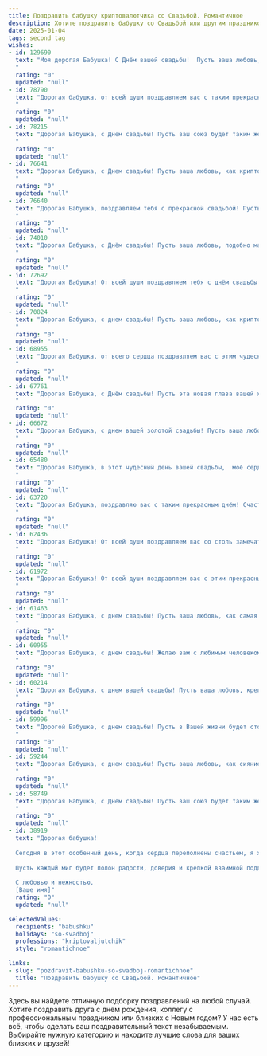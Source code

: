 ```yaml
---
title: Поздравить бабушку криптовалютчика со Свадьбой. Романтичное
description: Хотите поздравить бабушку со Свадьбой или другим праздником? Наш ИИ создаст незабываемое поздравление, а вы обязательно выделитесь среди других.  
date: 2025-01-04
tags: second tag
wishes:
- id: 129690
  text: "Моя дорогая Бабушка! С Днём вашей свадьбы!  Пусть ваша любовь, такая же крепкая и непоколебимая, как  блокчейн самой надёжной криптовалюты,  наполняет ваши дни счастьем и радостью долгие-долгие годы.  Пусть каждый ваш совместный день сияет ярче самой дорогой монеты, а в ваших сердцах всегда царит гармония и нежная привязанность.  Поздравляю вас с этим прекрасным событием!
  "
  rating: "0"
  updated: "null"
- id: 78790
  text: "Дорогая бабушка, от всей души поздравляем вас с таким прекрасным событием – вашей свадьбой! Пусть эта новая глава вашей жизни будет наполнена любовью, счастьем и теплыми воспоминаниями. Мы желаем вам долгих лет совместной жизни,  крепкой любви и  семейного благополучия!
  "
  rating: "0"
  updated: "null"
- id: 78215
  text: "Дорогая Бабушка, с Днем свадьбы! Пусть ваш союз будет таким же крепким, как криптовалютные инвестиции, и принесет вам столько же радости, сколько богатства. Желаю вам бесконечного счастья, любви и процветания!
  "
  rating: "0"
  updated: "null"
- id: 76641
  text: "Дорогая Бабушка, с Днем свадьбы! Пусть ваша любовь, как криптовалюта, будет стабильна и только расти в цене. Желаю вам процветания, благополучия и долгого, счастливого союза!
  "
  rating: "0"
  updated: "null"
- id: 76640
  text: "Дорогая Бабушка, поздравляем тебя с прекрасной свадьбой! Пусть ваша жизнь, как криптовалютный рынок, будет полна взлетов и падений, но всегда останется стабильной и процветающей. Желаем вам счастья, любви и бесконечного благополучия!
  "
  rating: "0"
  updated: "null"
- id: 74010
  text: "Дорогая Бабушка, с Днём свадьбы! Пусть ваша любовь, подобно майнингу криптовалюты, приносит вам бесконечное счастье и процветание. 💖
  "
  rating: "0"
  updated: "null"
- id: 72692
  text: "Дорогая Бабушка! От всей души поздравляем тебя с днём свадьбы! Пусть эта новая глава в  вашей жизни будет наполнена любовью, счастьем и радостью, как криптовалютные кошельки - богатством!
  "
  rating: "0"
  updated: "null"
- id: 70824
  text: "Дорогая Бабушка, с днем свадьбы! Пусть ваша любовь, как криптовалюта, будет стабильной и процветающей, а каждый день жизни будет наполнен радостью, теплом и светлыми чувствами!
  "
  rating: "0"
  updated: "null"
- id: 68955
  text: "Дорогая Бабушка, от всего сердца поздравляем вас с этим чудесным днем! Ваша любовь, как самая ценная криптовалюта, всегда будет в наших сердцах. Желаем, чтобы ваша жизнь была полна счастья, любви и процветания, как самый стабильный и надежный блокчейн!
  "
  rating: "0"
  updated: "null"
- id: 67761
  text: "Дорогая Бабушка, с Днём свадьбы! Пусть эта новая глава вашей жизни будет наполнена любовью, счастьем и процветанием, как криптовалютный рынок!
  "
  rating: "0"
  updated: "null"
- id: 66672
  text: "Дорогая Бабушка, с днем вашей золотой свадьбы! Пусть ваша любовь, подобно самой верной криптовалюте, останется прочной и ценной на долгие годы!
  "
  rating: "0"
  updated: "null"
- id: 65480
  text: "Дорогая Бабушка, в этот чудесный день вашей свадьбы,  моё сердце переполняет  радость и любовь! Желаю вам безграничного счастья, как искрящийся биткоин, и бесконечной нежности, как  мягкий  эфир. Пусть ваша жизнь будет  яркой, как  блокчейн, и стабильной, как  майнинг.
  "
  rating: "0"
  updated: "null"
- id: 63720
  text: "Дорогая Бабушка, поздравляю вас с таким прекрасным днём! Счастья, любви и радости от этого союза, который станет для вас новой главой в жизни, полной удивительных моментов и романтики. Пусть ваш путь будет освещен лучами любви, а ваши сердца всегда будут биться в унисон!
  "
  rating: "0"
  updated: "null"
- id: 62436
  text: "Дорогая Бабушка! От всей души поздравляем вас со столь замечательным событием - свадьбой вашего внука (внучки)! Пусть эта дата станет началом новой, светлой главы в вашей семейной истории, наполненной любовью, счастьем и радостью. Ваши внуки, а теперь и их супруги, всегда будут рядом, чтобы поддержать вас и разделить с вами все радости и трудности жизненного пути.
  "
  rating: "0"
  updated: "null"
- id: 61972
  text: "Дорогая Бабушка! От всей души поздравляем вас с этим прекрасным событием - вашей свадьбой! Пусть ваша жизнь будет наполнена любовью, счастьем и благополучием как криптовалюта, курс которой только растет! Желаем вам крепкой любви, как майнинг-ферма, и бесконечного счастья, как Биткоин!
  "
  rating: "0"
  updated: "null"
- id: 61463
  text: "Дорогая Бабушка, с днем свадьбы! Пусть ваша любовь, как самая ценная криптовалюта, будет стабильной и приумножаться с каждым годом, принося вам только радость и счастье!
  "
  rating: "0"
  updated: "null"
- id: 60955
  text: "Дорогая Бабушка, с днем свадьбы! Желаю вам с любимым человеком море любви, счастья и безграничного  благополучия! Пусть каждый день вашей жизни будет наполнен  нежностью,  радостью и  прекрасными моментами.
  "
  rating: "0"
  updated: "null"
- id: 60214
  text: "Дорогая Бабушка, с днем вашей свадьбы! Пусть ваша любовь, крепкая как криптовалютный рынок, будет вечной и процветающей. Желаю вам незабываемого торжества и счастливой жизни, полной ярких моментов и радостных событий!
  "
  rating: "0"
  updated: "null"
- id: 59996
  text: "Дорогой Бабушке, с днем свадьбы! Пусть в Вашей жизни будет столько же любви, тепла и радости, сколько в мире криптовалют. Пусть Ваша любовь будет крепкой и стабильной, как курс Биткойна. Пусть Ваш союз будет процветать и приносить плоды, подобно росту криптовалютного рынка!
  "
  rating: "0"
  updated: "null"
- id: 59244
  text: "Дорогая Бабушка, с днем свадьбы! Пусть ваша любовь, как сияние криптовалюты, только крепнет и растет с каждым днем. Желаю вам бесконечного счастья, финансовой стабильности и ярких моментов, которые запомнятся на всю жизнь! ✨
  "
  rating: "0"
  updated: "null"
- id: 58749
  text: "Дорогая Бабушка, с Днем свадьбы! Пусть ваш союз будет таким же крепким, как криптовалютный портфель вашего внука. Желаю вам бесконечного счастья, процветания и пусть ваша любовь будет такой же стабильной, как Bitcoin!
  "
  rating: "0"
  updated: "null"
- id: 38919
  text: "Дорогая бабушка!
  
  Сегодня в этот особенный день, когда сердца переполнены счастьем, я хочу поздравить тебя с вашим Вечным Союзом! Вы словно две монетки, нашедшие друг друга в бескрайних просторах жизни. Ваша любовь, как драгоценная криптовалюта, имеет неоценимую ценность и только растет с каждым годом.
  
  Пусть каждый миг будет полон радости, доверия и крепкой взаимной поддержки. Желаю вам крепкого здоровья и долгих лет вместе, пусть ваша семья будет всегда в окружении тепла и уюта.
  
  С любовью и нежностью,
  [Ваше имя]"
  rating: "0"
  updated: "null"

selectedValues:
  recipients: "babushku"
  holidays: "so-svadboj"
  professions: "kriptovaljutchik"
  style: "romantichnoe"

links:
- slug: "pozdravit-babushku-so-svadboj-romantichnoe"
  title: "Поздравить бабушку со Свадьбой. Романтичное"
---
```


Здесь вы найдете отличную подборку поздравлений на любой случай.
Хотите поздравить друга с днём рождения, коллегу с профессиональным праздником или близких с Новым годом? У нас есть всё, чтобы сделать ваш поздравительный текст незабываемым. Выбирайте нужную категорию и находите лучшие слова для ваших близких и друзей!
